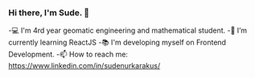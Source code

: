 ### Hi there, I'm Sude. 👋

-💻 I'm 4rd year geomatic engineering and mathematical student.
-🌱 I’m currently learning ReactJS 
-📚 I'm developing myself on Frontend Development.
-📫 How to reach me: https://www.linkedin.com/in/sudenurkarakus/
